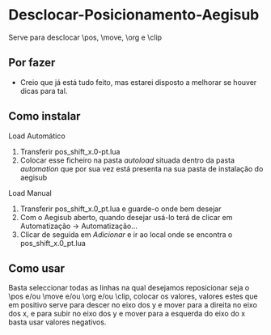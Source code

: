 Desclocar-Posicionamento-Aegisub
================================

Serve para desclocar \pos, \move, \org e \clip


Por fazer
-----------------
* Creio que já está tudo feito, mas estarei disposto a melhorar se houver dicas para tal.


Como instalar
--------------

Load Automático

1. Transferir pos_shift_x.0-pt.lua
2. Colocar esse ficheiro na pasta _autoload_ situada dentro da pasta _automation_ que por sua vez está presenta na sua pasta de instalação do aegisub


Load Manual

1. Transferir pos_shift_x.0_pt.lua e guarde-o onde bem desejar
2. Com o Aegisub aberto, quando desejar usá-lo terá de clicar em Automatização -> Automatização...
3. Clicar de seguida em _Adicionar_ e ir ao local onde se encontra o pos_shift_x.0_pt.lua


Como usar
---------

Basta seleccionar todas as linhas na qual desejamos reposicionar seja o \pos e/ou \move e/ou \org e/ou \clip,
colocar os valores, valores estes que em positivo serve para descer no eixo dos y e mover para a direita no eixo dos x,
e para subir no eixo dos y e mover para a esquerda do eixo do x basta usar valores negativos.
